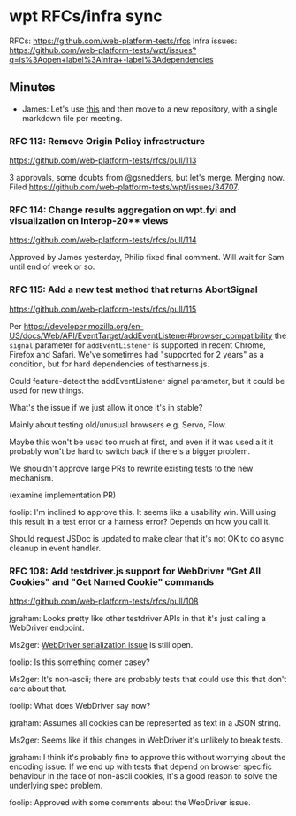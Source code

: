 # wpt RFCs/infra sync


RFCs: https://github.com/web-platform-tests/rfcs
Infra issues: https://github.com/web-platform-tests/wpt/issues?q=is%3Aopen+label%3Ainfra+-label%3Adependencies

## Minutes

* James: Let's use [this](https://pad.0b101010.services/wpt-infra-meeting?both) and then move to a new repository, with a single markdown file per meeting.

### RFC 113: Remove Origin Policy infrastructure

https://github.com/web-platform-tests/rfcs/pull/113

3 approvals, some doubts from @gsnedders, but let's merge. Merging now. Filed https://github.com/web-platform-tests/wpt/issues/34707.

### RFC 114: Change results aggregation on wpt.fyi and visualization on Interop-20** views

https://github.com/web-platform-tests/rfcs/pull/114

Approved by James yesterday, Philip fixed final comment. Will wait for Sam until end of week or so.

### RFC 115: Add a new test method that returns AbortSignal

https://github.com/web-platform-tests/rfcs/pull/115

Per https://developer.mozilla.org/en-US/docs/Web/API/EventTarget/addEventListener#browser_compatibility the `signal` parameter for `addEventListener` is supported in recent Chrome, Firefox and Safari. We've sometimes had "supported for 2 years" as a condition, but for hard dependencies of testharness.js.

Could feature-detect the addEventListener signal parameter, but it could be used for new things.

What's the issue if we just allow it once it's in stable?

Mainly about testing old/unusual browsers e.g. Servo, Flow.

Maybe this won't be used too much at first, and even if it was used a it it probably won't be hard to switch back if there's a bigger problem.

We shouldn't approve large PRs to rewrite existing tests to the new mechanism.

(examine implementation PR)

foolip: I'm inclined to approve this. It seems like a usability win. Will using this result in a test error or a harness error? Depends on how you call it.

Should request JSDoc is updated to make clear that it's not OK to do async cleanup in event handler.

### RFC 108: Add testdriver.js support for WebDriver "Get All Cookies" and "Get Named Cookie" commands

https://github.com/web-platform-tests/rfcs/pull/108

jgraham: Looks pretty like other testdriver APIs in that it's just calling a WebDriver endpoint.

Ms2ger: [WebDriver serialization issue](https://github.com/w3c/webdriver/issues/1562) is still open.

foolip: Is this something corner casey?

Ms2ger: It's non-ascii; there are probably tests that could use this that don't care about that.

foolip: What does WebDriver say now?

jgraham: Assumes all cookies can be represented as text in a JSON string.

Ms2ger: Seems like if this changes in WebDriver it's unlikely to break tests.

jgraham: I think it's probably fine to approve this without worrying about the encoding issue. If we end up with tests that depend on browser specific behaviour in the face of non-ascii cookies, it's a good reason to solve the underlying spec problem.

foolip: Approved with some comments about the WebDriver issue.